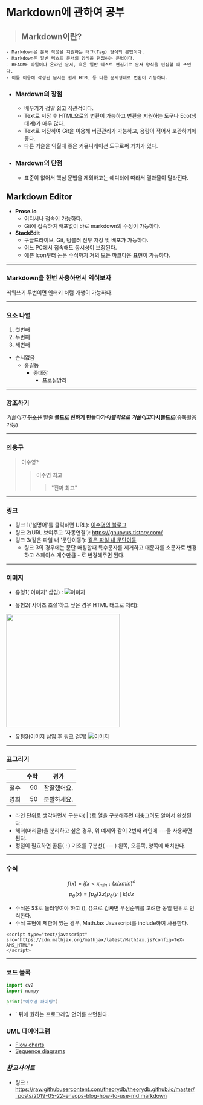 # Markdown에 관하여 공부
>## Markdown이란?
	- Markdown은 문서 작성을 지원하는 태그(Tag) 형식의 문법이다.
	- Markdown은 일반 텍스트 문서의 양식을 편집하는 문법이다. 
	- README 파일이나 온라인 문서, 혹은 일반 텍스트 편집기로 문서 양식을 편집할 때 쓰인다.
	- 이를 이용해 작성된 문서는 쉽게 HTML 등 다른 문서형태로 변환이 가능하다.
- ### Mardown의 장점
	- 배우기가 정말 쉽고 직관적이다.
	- Text로 저장 후 HTML으로의 변환이 가능하고 변환을 지원하는 도구나 Eco(생태계)가 매우 많다.
	- Text로 저장하여 Git을 이용해 버전관리가 가능하고, 용량이 적어서 보관하기에 좋다.
	- 다른 기술을 익힐때 좋은 커뮤니케이션 도구로써 가치가 있다.
- ### Mardown의 단점
	- 표준이 없어서 핵심 문법을 제외하고는 에디터에 따라서 결과물이 달라진다.

## Markdown Editor
- __Prose.io__
	* 어디서나 접속이 가능하다.
	* Git에 접속하여 배포없이 바로 markdown의 수정이 가능하다.
- __StackEdit__
	* 구글드라이브, Git, 텀블러 전부 저장 및 배포가 가능하다.
	* 어느 PC에서 접속해도 동시성이 보장된다.
	* 예쁜 Icon부터 논문 수식까지 거의 모든 마크다운 표현이 가능하다.


---
### __Markdown을 한번 사용하면서 익혀보자__
띄워쓰기 두번이면 엔터키 처럼 개행이 가능하다.

---
### __요소 나열__
1. 첫번째
2. 두번째
3. 세번째

+ 순서없음
	* 홍길동
		 - 중대장
			 + 프로실망러
---
### __강조하기__
_기울이기_
~~취소선~~
<u>밑줄</u>
__볼드로 진하게 만들다가*이탤릭으로 기울이고*다시볼드로__(중복활용 가능)

---
### __인용구__
> 이수영?
> > 이수영 최고
> >> "진짜 최고"

---
### __링크__
- 링크 1('설명어'를 클릭하면 URL): [이수영의 블로그](https://gnuoyus.tistory.com/ "마우스를 올려놓으면 말풍선이 나옵니다.")  
- 링크 2(URL 보여주고 '자동연결'): <https://gnuoyus.tistory.com/>  
- 링크 3(같은 파일 내 '문단이동'): [같은 파일 내 문단이동](#markdown에-관하여-공부)
    * 링크 3의 경우에는 문단 매칭할때 특수문자를 제거하고 대문자를 소문자로 변경하고 스페이스 개수만큼 - 로 변경해주면 된다.
---
### __이미지__
- 유형1('이미지' 삽입) :
![이미지](https://theorydb.github.io/assets/img/think/2019-06-25-think-future-ai-1.png "인공지능")

 - 유형2('사이즈 조절'하고 싶은 경우 HTML 태그로 처리):
 <img src="https://theorydb.github.io/assets/img/think/2019-06-25-think-future-ai-1.png" width=300 length=200>

- 유형3(이미지 삽입 후 링크 걸기)
[![이미지](https://theorydb.github.io/assets/img/think/2019-06-25-think-future-ai-1.png "인공지능")](https://gnuoyus.tistory.com/)

---
### __표그리기__
|				| 수학				|평가		|
|:---|---:|:---:| 
| 철수			| 90				| 참잘했어요.|
| 영희			| 50				| 분발하세요.|

- 라인 단위로 생각하면서 구분자( | )로 열을 구분해주면 대충그려도 알아서 완성된다.
- 헤더(머리글)을 분리하고 싶은 경우, 위 예제와 같이 2번째 라인에 ---을 사용하면 된다.
- 정렬이 필요하면 콜론( : ) 기호를 구분선( --- ) 왼쪽, 오른쪽, 양쪽에 배치한다.

---
### __수식__
$$f(x) = if x<x_{min} : (x/x{min})^a$$
$$p_{\theta}(x) = \int p_{\theta}(2z)p_{\theta}(y\mid k)dz$$
- 수식은 $$로 둘러쌓여야 하고 (), {}으로 감싸면 우선순위를 고려한 동일 단위로 인식한다.
- 수식 표현에 제한이 있는 경우, MathJax Javascript를 include하여 사용한다.
```
<script type="text/javascript" 
src="https://cdn.mathjax.org/mathjax/latest/MathJax.js?config=TeX-AMS_HTML">
</script>
```
---
### __코드 블록__
```python
import cv2
import numpy

print("이수영 파이팅")
```

- ` 뒤에 원하는 프로그래밍 언어를 쓰면된다.

 ### __UML 다이어그램__
 - [Flow charts](http://flowchart.js.org/)
 - [Sequence diagrams](https://bramp.github.io/js-sequence-diagrams/)


### _참고사이트_
* 링크 :  <https://raw.githubusercontent.com/theorydb/theorydb.github.io/master/_posts/2019-05-22-envops-blog-how-to-use-md.markdown>




